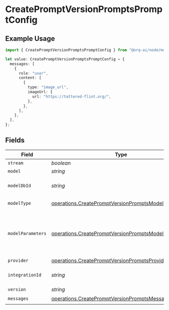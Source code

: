 # CreatePromptVersionPromptsPromptConfig

## Example Usage

```typescript
import { CreatePromptVersionPromptsPromptConfig } from "@orq-ai/node/models/operations";

let value: CreatePromptVersionPromptsPromptConfig = {
  messages: [
    {
      role: "user",
      content: [
        {
          type: "image_url",
          imageUrl: {
            url: "https://tattered-flint.org/",
          },
        },
      ],
    },
  ],
};
```

## Fields

| Field                                                                                                                        | Type                                                                                                                         | Required                                                                                                                     | Description                                                                                                                  |
| ---------------------------------------------------------------------------------------------------------------------------- | ---------------------------------------------------------------------------------------------------------------------------- | ---------------------------------------------------------------------------------------------------------------------------- | ---------------------------------------------------------------------------------------------------------------------------- |
| `stream`                                                                                                                     | *boolean*                                                                                                                    | :heavy_minus_sign:                                                                                                           | N/A                                                                                                                          |
| `model`                                                                                                                      | *string*                                                                                                                     | :heavy_minus_sign:                                                                                                           | N/A                                                                                                                          |
| `modelDbId`                                                                                                                  | *string*                                                                                                                     | :heavy_minus_sign:                                                                                                           | The id of the resource                                                                                                       |
| `modelType`                                                                                                                  | [operations.CreatePromptVersionPromptsModelType](../../models/operations/createpromptversionpromptsmodeltype.md)             | :heavy_minus_sign:                                                                                                           | The type of the model                                                                                                        |
| `modelParameters`                                                                                                            | [operations.CreatePromptVersionPromptsModelParameters](../../models/operations/createpromptversionpromptsmodelparameters.md) | :heavy_minus_sign:                                                                                                           | Model Parameters: Not all parameters apply to every model                                                                    |
| `provider`                                                                                                                   | [operations.CreatePromptVersionPromptsProvider](../../models/operations/createpromptversionpromptsprovider.md)               | :heavy_minus_sign:                                                                                                           | N/A                                                                                                                          |
| `integrationId`                                                                                                              | *string*                                                                                                                     | :heavy_minus_sign:                                                                                                           | The id of the resource                                                                                                       |
| `version`                                                                                                                    | *string*                                                                                                                     | :heavy_minus_sign:                                                                                                           | N/A                                                                                                                          |
| `messages`                                                                                                                   | [operations.CreatePromptVersionPromptsMessages](../../models/operations/createpromptversionpromptsmessages.md)[]             | :heavy_check_mark:                                                                                                           | N/A                                                                                                                          |